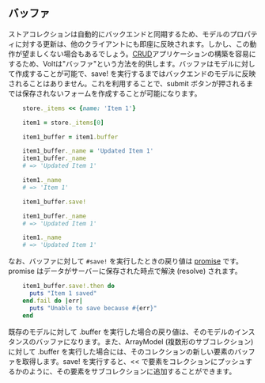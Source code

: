 ## バッファ

ストアコレクションは自動的にバックエンドと同期するため、モデルのプロパティに対する更新は、他のクライアントにも即座に反映されます。しかし、この動作が望ましくない場合もあるでしょう。[CRUD](http://en.wikipedia.org/wiki/Create,_read,_update_and_delete)アプリケーションの構築を容易にするため、Voltは"バッファ"という方法を的供します。バッファはモデルに対して作成することが可能で、save! を実行するまではバックエンドのモデルに反映されることはありません。これを利用することで、submit ボタンが押されるまでは保存されないフォームを作成することが可能になります。

```ruby
    store._items << {name: 'Item 1'}

    item1 = store._items[0]

    item1_buffer = item1.buffer

    item1_buffer._name = 'Updated Item 1'
    item1_buffer._name
    # => 'Updated Item 1'

    item1._name
    # => 'Item 1'

    item1_buffer.save!

    item1_buffer._name
    # => 'Updated Item 1'

    item1._name
    # => 'Updated Item 1'
```

なお、バッファに対して ```#save!``` を実行したときの戻り値は [promise](http://opalrb.org/blog/2014/05/07/promises-in-opal/) です。promise はデータがサーバーに保存された時点で解決 (resolve) されます。

```ruby
    item1_buffer.save!.then do
      puts "Item 1 saved"
    end.fail do |err|
      puts "Unable to save because #{err}"
    end
```

既存のモデルに対して .buffer を実行した場合の戻り値は、そのモデルのインスタンスのバッファになります。また、ArrayModel (複数形のサブコレクション) に対して .buffer を実行した場合には、そのコレクションの新しい要素のバッファを取得します。save! を実行すると、<< で要素をコレクションにプッシュするかのように、その要素をサブコレクションに追加することができます。
